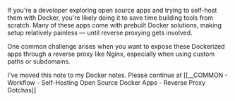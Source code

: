 
If you're a developer exploring open source apps and trying to self-host them with Docker, you're likely doing it to save time building tools from scratch. Many of these apps come with prebuilt Docker solutions, making setup relatively painless — until reverse proxying gets involved.

One common challenge arises when you want to expose these Dockerized apps through a reverse proxy like Nginx, especially when using custom paths or subdomains.

I've moved this note to my Docker notes. Please continue at [[__COMMON - Workflow - Self-Hosting Open Source Docker Apps - Reverse Proxy Gotchas]]